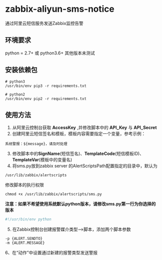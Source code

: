 # zabbix-aliyun-sms-notice
通过阿里云短信服务发送Zabbix监控告警

## 环境要求
python = 2.7+ 或 python3.6+  其他版本未测试

## 安装依赖包
```shell
# python3
/usr/bin/env pip3 -r requirements.txt
```
```shell
# python2
/usr/bin/env pip2 -r requirements.txt
```

## 使用方法
1. 从阿里云控制台获取 **AccessKey** ,并修改脚本中的 **API_Key** 与 **API_Secret**
2. 创建阿里云短信签名和模板，模板内容需要指定一个变量，参考示例：
```
系统警报：${message}，请及时处理
```
3. 修改脚本中的**SignName**(短信签名)、**TemplateCode**(短信模板ID)、**TemplateVar**(模板中的变量名)
4. 将sms.py放到zabbix server 的AlertScriptsPath配置指定的目录中，默认为
```
/usr/lib/zabbix/alertscripts
```
修改脚本的执行权限
```shell
chmod +x /usr/lib/zabbix/alertscripts/sms.py
```
**注意：如果不希望使用系统默认python版本，请修改sms.py第一行为你选择的版本**
```python
#!/usr/bin/env python
```
5. 在Zabbix控制台创建报警媒介类型-->脚本，添加两个脚本参数
```
-p {ALERT.SENDTO}
-m {ALERT.MESSAGE}
```
6、在“动作”中设置通过新建的报警类型发送警报
